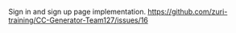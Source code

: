 Sign in and sign up page implementation.
https://github.com/zuri-training/CC-Generator-Team127/issues/16
